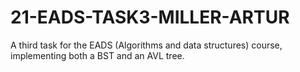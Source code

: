 # 21-EADS-TASK3-MILLER-ARTUR
A third task for the EADS (Algorithms and data structures) course, implementing both a BST and an AVL tree.
